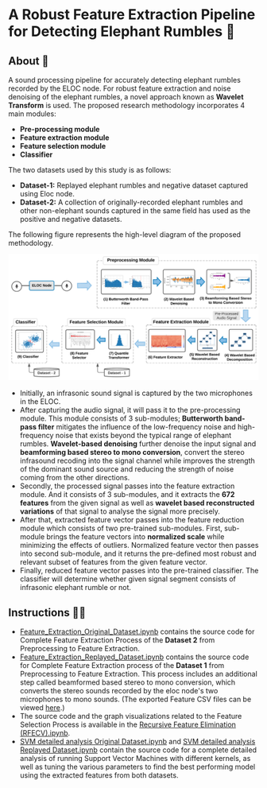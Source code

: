 # A Robust Feature Extraction Pipeline for Detecting Elephant Rumbles 🐘

## About 💬

A sound processing pipeline for accurately detecting elephant rumbles recorded by the ELOC node. For robust feature extraction and noise denoising of the elephant rumbles, a novel approach known as **Wavelet Transform** is used. The proposed research methodology incorporates 4 main modules: 
- **Pre-processing module**
- **Feature extraction module**
- **Feature selection module**
- **Classifier**

The two datasets used by this study is as follows:
- **Dataset-1:** Replayed elephant rumbles and negative dataset captured using Eloc node.
- **Dataset-2:** A collection of originally-recorded elephant rumbles and other non-elephant sounds captured in the same field has used as the positive and negative datasets.

The following figure represents the high-level diagram of the proposed methodology.

![High-Level-Architecture](https://github.com/vinuri-s/A-Robust-Feature-Extraction-Pipeline-for-Detecting-Elephant-Rumbles/blob/main/High%20Level%20Architecture.png?raw=true)

- Initially, an infrasonic sound signal is captured by the two microphones in the ELOC. 
- After capturing the audio signal, it will pass it to the pre-processing module. This module consists of 3 sub-modules; **Butterworth band-pass filter** mitigates the influence of the low-frequency noise and high-frequency noise that exists beyond the typical range of elephant rumbles. **Wavelet-based denoising** further denoise the input signal and **beamforming based stereo to mono conversion**, convert the stereo infrasound recoding into the signal channel while improves the strength of the dominant sound source and reducing the strength of noise coming from the other directions.
- Secondly, the processed signal passes into the feature extraction module. And it consists of 3 sub-modules, and it extracts the **672 features** from the given signal as well as **wavelet based reconstructed variations** of that signal to analyse the signal more precisely. 
- After that, extracted feature vector passes into the feature reduction module which consists of two pre-trained sub-modules. First, sub-module brings the feature vectors into **normalized scale** while minimizing the effects of outliers. Normalized feature vector then passes into second sub-module, and it returns the pre-defined most robust and relevant subset of features from the given feature vector.
- Finally, reduced feature vector passes into the pre-trained classifier. The classifier will determine whether given signal segment consists of infrasonic elephant rumble or not.

## Instructions 💁‍♀️

- <a href="https://github.com/vinuri-s/A-Robust-Feature-Extraction-Pipeline-for-Detecting-Elephant-Rumbles/blob/main/Feature_Extraction_Original_Dataset.ipynb" target="_blank">Feature_Extraction_Original_Dataset.ipynb</a> contains the source code for Complete Feature Extraction Process of the **Dataset 2** from Preprocessing to Feature Extraction.
- <a href="https://github.com/vinuri-s/A-Robust-Feature-Extraction-Pipeline-for-Detecting-Elephant-Rumbles/blob/main/Feature_Extraction_Replayed_Dataset.ipynb" target="_blank">Feature_Extraction_Replayed_Dataset.ipynb</a> contains the source code for Complete Feature Extraction process of the **Dataset 1** from Preprocessing to Feature Extraction. This process includes an additional step called beamformed based stereo to mono conversion, which converts the stereo sounds recorded by the eloc node's two microphones to mono sounds.
(The exported Feature CSV files can be viewed <a href="https://github.com/vinuri-s/A-Robust-Feature-Extraction-Pipeline-for-Detecting-Elephant-Rumbles/tree/main/Features%20CSV" target="_blank">here</a>.)
- The source code and the graph visualizations related to the Feature Selection Process is available in the <a href="https://github.com/vinuri-s/A-Robust-Feature-Extraction-Pipeline-for-Detecting-Elephant-Rumbles/blob/main/Recursive_Feature_Elimination_(RFECV).ipynb" target="_blank">Recursive Feature Elimination (RFECV).ipynb</a>.
- <a href="https://github.com/vinuri-s/A-Robust-Feature-Extraction-Pipeline-for-Detecting-Elephant-Rumbles/blob/main/SVM_detailed_analysis_Original_Dataset.ipynb" target="_blank">SVM detailed analysis Original Dataset.ipynb</a> and <a href="https://github.com/vinuri-s/A-Robust-Feature-Extraction-Pipeline-for-Detecting-Elephant-Rumbles/blob/main/SVM_detailed_analysis_Replayed_Dataset.ipynb" target="_blank">SVM detailed analysis Replayed Dataset.ipynb</a> contain the source code for a complete detailed analysis of running Support Vector Machines with different kernels, as well as tuning the various parameters to find the best performing model using the extracted features from both datasets.
